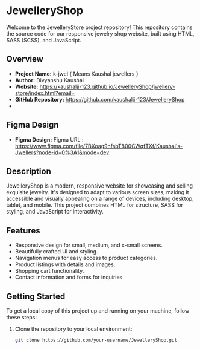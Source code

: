 # JewelleryShop

Welcome to the JewelleryStore project repository! This repository contains the source code for our responsive jewelry shop website, built using HTML, SASS (SCSS), and JavaScript.

## Overview

- **Project Name:** k-jwel { Means Kaushal jewellers }
- **Author:** Divyanshu Kaushal
- **Website:** https://kaushalji-123.github.io/JewelleryShop/jwellery-store/index.html?email=
- **GitHub Repository:** https://github.com/kaushalji-123/JewelleryShop
- 
 ## Figma Design

- **Figma Design:** Figma URL : https://www.figma.com/file/7BXoag9nfsbT800CWqfTXf/Kaushal's-Jwellers?node-id=0%3A1&mode=dev


## Description

JewelleryShop is a modern, responsive website for showcasing and selling exquisite jewelry. It's designed to adapt to various screen sizes, making it accessible and visually appealing on a range of devices, including desktop, tablet, and mobile. This project combines HTML for structure, SASS for styling, and JavaScript for interactivity.

## Features

- Responsive design for small, medium, and x-small screens.
- Beautifully crafted UI and styling.
- Navigation menus for easy access to product categories.
- Product listings with details and images.
- Shopping cart functionality.
- Contact information and forms for inquiries.

## Getting Started

To get a local copy of this project up and running on your machine, follow these steps:

1. Clone the repository to your local environment:

   ```bash
   git clone https://github.com/your-username/JewelleryShop.git
